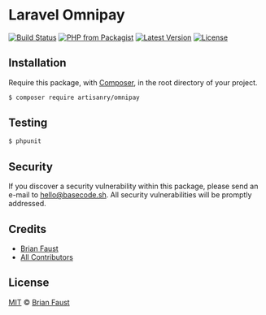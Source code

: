 # Laravel Omnipay

[![Build Status](https://img.shields.io/travis/artisanry/Omnipay/master.svg?style=flat-square)](https://travis-ci.org/artisanry/Omnipay)
[![PHP from Packagist](https://img.shields.io/packagist/php-v/artisanry/omnipay.svg?style=flat-square)]()
[![Latest Version](https://img.shields.io/github/release/artisanry/Omnipay.svg?style=flat-square)](https://github.com/artisanry/Omnipay/releases)
[![License](https://img.shields.io/packagist/l/artisanry/Omnipay.svg?style=flat-square)](https://packagist.org/packages/artisanry/Omnipay)

## Installation

Require this package, with [Composer](https://getcomposer.org/), in the root directory of your project.

``` bash
$ composer require artisanry/omnipay
```

## Testing

``` bash
$ phpunit
```

## Security

If you discover a security vulnerability within this package, please send an e-mail to hello@basecode.sh. All security vulnerabilities will be promptly addressed.

## Credits

- [Brian Faust](https://github.com/faustbrian)
- [All Contributors](../../contributors)

## License

[MIT](LICENSE) © [Brian Faust](https://basecode.sh)
